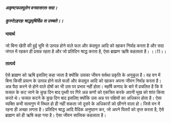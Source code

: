 ##### अकृष्टफलमूलेन वनवासरतः सदा।
##### कुरुतेऽहरहः श्राद्धमृषिर्विप्रः स उच्चते।। 

#### भावार्थ

जो बिना खेती की हुई भूमि से उत्पन्न होने वाले फल और कंदमूल आदि को खाकर निर्वाह करता है और सदा जंगल में रहकर ही प्रसन्न रहता है और जो प्रतिदिन श्राद्ध करता है, ऐसा ब्राह्मण ऋषि कहलाता है। ।।11।।

#### तात्पर्य

ऐसे ब्राह्मण को ऋषि इसलिए कहा जाता है क्योंकि उसका जीवन सर्वथा प्रकृति के अनुकूल है। वह वन में बिना किसी प्रयत्न के उत्पन्न होने वाले फलों और कंदमूल आदि को खाकर अपना जीवन निर्वाह करता है। अन्न पैदा करने से होने वाले दोषों का भी उस पर प्रभाव नहीं होता। महर्षि कणाद के बारे में प्रचलित है कि वे फसल के कट जाने के कुछ दिन बाद पृथ्वी पर गिरे अन्न कणों को एकत्रित करके अपनी भूख को शांत किया करते थे। फसल कटने के कुछ दिन बाद इसलिए क्योंकि उस अन्न पर पक्षियों का अधिकार होता है। ऐसा व्यक्ति कभी सत्वगुण में स्थित हो ही नहीं सकता जो दूसरे के अधिकारों को छीनने वाला हो। जिसे वन में रहना ही अच्छा लगता है। प्रतिदिन श्राद्ध आदि वैदिक अनुष्ठान कर, जो अपने पितरों को तृप्त करता है, ऐसे ब्राह्मण को ही ऋषि कहा गया है। ऐसा जीवन सात्विक कहलाता है।